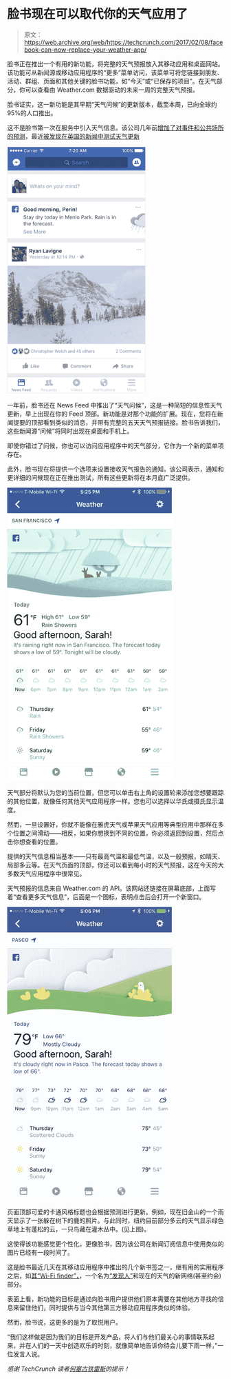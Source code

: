 # 脸书现在可以取代你的天气应用了

> 原文：<https://web.archive.org/web/https://techcrunch.com/2017/02/08/facebook-can-now-replace-your-weather-app/>

脸书正在推出一个有用的新功能，将完整的天气预报放入其移动应用和桌面网站。该功能可从新闻源或移动应用程序的“更多”菜单访问，该菜单可将您链接到朋友、活动、群组、页面和其他关键的脸书功能，如“今天”或“已保存的项目”。在天气部分，你可以查看由 Weather.com 数据驱动的未来一周的完整天气预报。

脸书证实，这一新功能是其早期“天气问候”的更新版本，截至本周，已向全球约 95%的人口推出。

这不是脸书第一次在服务中引入天气信息。该公司几年前[增加了对事件和公共场所的预测](https://web.archive.org/web/20230227231829/https://techcrunch.com/2013/03/21/facebook-adds-weather-forecasts-to-events-and-public-places-in-quest-to-show-useful-info-where-people-need-it/)，最近[被发现在英国的新闻中测试天气更新](https://web.archive.org/web/20230227231829/https://thenextweb.com/facebook/2016/04/08/facebook-testing-weather-alerts-mobile-apps/)

![unnamed](img/09ea338b42d87291a8d1fda8ccb1fcd0.png)

一年前，脸书还在 News Feed 中推出了“天气问候”，这是一种简短的信息性天气更新，早上出现在你的 Feed 顶部。新功能是对那个功能的扩展。现在，您将在新闻提要的顶部看到类似的消息，并带有完整的五天天气预报链接。脸书告诉我们，这些新闻源“问候”将同时出现在桌面和手机上。

即使你错过了问候，你也可以访问应用程序中的天气部分，它作为一个新的菜单项存在。

此外，脸书现在将提供一个选项来设置接收天气报告的通知。该公司表示，通知和更详细的问候现在正在推出测试，所有这些更新将在本月底广泛提供。

![img_2748](img/ce7a4f2330f8ed578989836bf1193e7a.png)

天气部分将默认为您的当前位置，但您可以单击右上角的设置轮来添加您想要跟踪的其他位置，就像任何其他天气应用程序一样。您也可以选择以华氏或摄氏显示温度。

然而，一旦设置好，你就不能像在雅虎天气或苹果天气应用等典型应用中那样在多个位置之间滑动——相反，如果你想换到不同的位置，你必须返回到设置，然后点击你想查看的位置。

提供的天气信息相当基本——只有最高气温和最低气温，以及一般预报，如晴天、局部多云等。在天气页面的顶部，你还可以看到每小时的天气预报，这在今天的大多数天气应用程序中很常见。

天气预报的信息来自 Weather.com 的 API。该网站还链接在屏幕底部，上面写着“查看更多天气信息”，后面是一个图标，表明点击后会打开一个新窗口。

![img_2746](img/976122489f1e919c8502319d752e835f.png)

页面顶部可爱的卡通风格标题也会根据预测进行更新。例如，现在旧金山的一个雨天显示了一张躲在树下的鹿的照片。与此同时，纽约目前部分多云的天气显示绿色草地上有蓬松的云，一只鸟藏在灌木丛中。(见上图)。

这使得该功能感觉更个性化，更像脸书，因为该公司在新闻订阅信息中使用类似的图片已经有一段时间了。

这是脸书最近几天在其移动应用程序中推出的几个新书签之一，继有用的实用程序之后，如[其“Wi-Fi finder”，](https://web.archive.org/web/20230227231829/https://www.engadget.com/2016/11/22/facebook-testing-public-wifi/)，一个名为[“发现人”](https://web.archive.org/web/20230227231829/https://techcrunch.com/2017/02/01/facebooks-new-discover-people-section-wants-to-help-you-make-friends/)和现在的天气的新网络(甚至约会)部分。

表面上看，新功能的目标是通过向脸书用户提供他们原本需要在其他地方寻找的信息来留住他们，同时提供与当今其他第三方移动应用程序类似的体验。

然而，脸书说，这更多的是为了取悦用户。

“我们这样做是因为我们的目标是开发产品，将人们与他们最关心的事情联系起来，并在人们的一天中创造欢乐的时刻，就像简单地告诉你待会儿要下雨一样，”一位发言人说。

*感谢 TechCrunch 读者[何塞古铁雷斯](https://web.archive.org/web/20230227231829/https://twitter.com/nastybadhombre)的提示！*